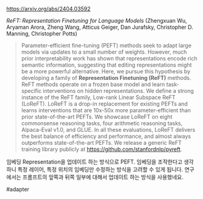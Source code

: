 https://arxiv.org/abs/2404.03592

*ReFT: Representation Finetuning for Language Models* (Zhengxuan Wu, Aryaman Arora, Zheng Wang, Atticus Geiger, Dan Jurafsky, Christopher D. Manning, Christopher Potts)

> Parameter-efficient fine-tuning (PEFT) methods seek to adapt large models via updates to a small number of weights. However, much prior interpretability work has shown that representations encode rich semantic information, suggesting that editing representations might be a more powerful alternative. Here, we pursue this hypothesis by developing a family of $\textbf{Representation Finetuning (ReFT)}$ methods. ReFT methods operate on a frozen base model and learn task-specific interventions on hidden representations. We define a strong instance of the ReFT family, Low-rank Linear Subspace ReFT (LoReFT). LoReFT is a drop-in replacement for existing PEFTs and learns interventions that are 10x-50x more parameter-efficient than prior state-of-the-art PEFTs. We showcase LoReFT on eight commonsense reasoning tasks, four arithmetic reasoning tasks, Alpaca-Eval v1.0, and GLUE. In all these evaluations, LoReFT delivers the best balance of efficiency and performance, and almost always outperforms state-of-the-art PEFTs. We release a generic ReFT training library publicly at https://github.com/stanfordnlp/pyreft.

임베딩 Representation을 업데이트 하는 방식으로 PEFT. 임베딩을 조작한다고 생각하니 특정 레이어, 특정 위치의 임베딩만 수정하는 방식을 고려할 수 있게 됩니다. 연구에서는 프롬프트의 앞쪽과 뒤쪽 일부에 대해서 업데이트 하는 방식을 사용했네요.

#adapter 